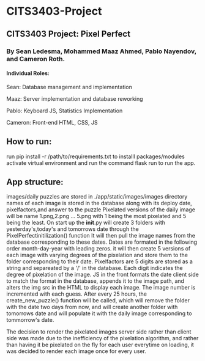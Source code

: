 # CITS3403-Project

## CITS3403 Project: Pixel Perfect

### By Sean Ledesma, Mohammed Maaz Ahmed, Pablo Nayendov, and Cameron Roth.

#### Individual Roles:

Sean: Database management and implementation

Maaz: Server implementation and database reworking

Pablo: Keyboard JS, Statistics Implementation

Cameron: Front-end HTML, CSS, JS

## How to run:
run  pip install -r /path/to/requirements.txt to installl packages/modules
activate virtual environment and run the command flask run to run the app.

## App structure:
images/daily puzzles are stored in ./app/static/images/images directory
names of each image is stored in the database along with its deploy date, pixelfactors,and answer to the puzzle
Pixelated versions of the daily image will be name 1.png,2.png ... 5.png with 1 being the most pixelated and 5 being the least.
On start up the __init__.py will create 3 folders with yesterday's,today's and tomorrows date through the PixelPerfectinitilization() function
It will then pull the image names from the database corresponding to these dates. Dates are formated in the following order month-day-year with leading zeros.
it will then create 5 versions of each image with varying degrees of the pixelation and store them to the folder corresponding to their date.
Pixelfactors are 5 digits are stored as a string and separeated by a '/' in the database. Each digit indicates the degree of pixelation of the image.
JS in the front formats the date client side to match the format in the database, appends it to the image path, and alters the img src in the HTML to display
each image. The image number is incremented with each guess.
After every 25 hours, the create_new_puzzle() function will  be called, which will remove the folder with the date two days from now, and will create another folder
with tomorrows date and will populate it with the daily image corresponding to tommorrow's date.

The decision to render the pixelated images server side rather than client side was made due to the inefficiency of the pixelation algorithm, and rather than having it be 
pixelated on the fly for each user everytime on loading, it was decided to render each image once for every user.
